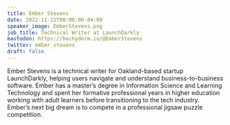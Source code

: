 ```yaml
---
title: Ember Stevens
date: 2022-11-22T00:00:00-04:00
speaker_image: EmberStevens.png
job_title: Technical Writer at LaunchDarkly
mastodon: https://hachyderm.io/@EmberStevens
twitter: ember_stevens
draft: false
---
```


Ember Stevens is a technical writer for Oakland-based startup LaunchDarkly, helping users navigate and understand business-to-business software. Ember has a master’s degree in Information Science and Learning Technology and spent her formative professional years in higher education working with adult learners before transitioning to the tech industry. Ember’s next big dream is to compete in a professional jigsaw puzzle competition.
